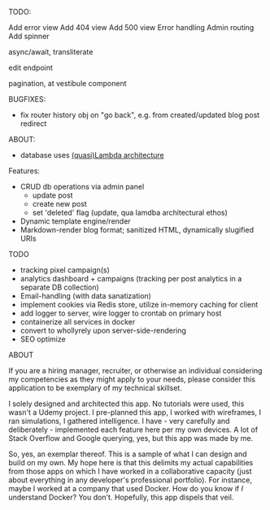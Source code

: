 TODO:

Add error view
Add 404 view
Add 500 view
Error handling 
Admin routing
Add spinner

async/await, transliterate

edit endpoint

pagination, at vestibule component


BUGFIXES:
- fix router history obj on "go back", e.g. from created/updated blog post redirect


ABOUT:
- database uses [(quasi)Lambda architecture](https://en.wikipedia.org/wiki/Lambda_architecture)

Features:
- CRUD db operations via admin panel
  * update post
  * create new post
  * set 'deleted' flag (update, qua lamdba architectural ethos)
- Dynamic template engine/render
- Markdown-render blog format; sanitized HTML, dynamically slugified URIs



TODO
- tracking pixel campaign(s)
- analytics dashboard + campaigns (tracking per post analytics in a separate DB collection)
- Email-handling (with data sanatization)
- implement cookies via Redis store, utilize in-memory caching for client
- add logger to server, wire logger to crontab on primary host
- containerize all services in docker 
- convert to whollyrely upon server-side-rendering
- SEO optimize

ABOUT

If you are a hiring manager, recruiter, or otherwise an individual considering my competencies as they might apply
to your needs, please consider this application to be exemplary of my technical skillset.

I solely designed and architected this app. No tutorials were used, this wasn't a Udemy project. I pre-planned this app, I worked with wireframes, I ran simulations, I gathered intelligence. I have - very carefully and deliberately - implemented each feature here per my own devices. A lot of Stack Overflow and Google querying, yes, but this app was made by me.

So, yes, an exemplar thereof. This is a sample of what I can design and build on my own. My hope here is that this delimits my actual capabilities from those apps on which I have worked in a collaborative capacity (just about everything in any developer's professional portfolio). For instance, maybe I worked at a company that used Docker. How do you know if *I* understand Docker? You don't. Hopefully, this app dispels that veil.

